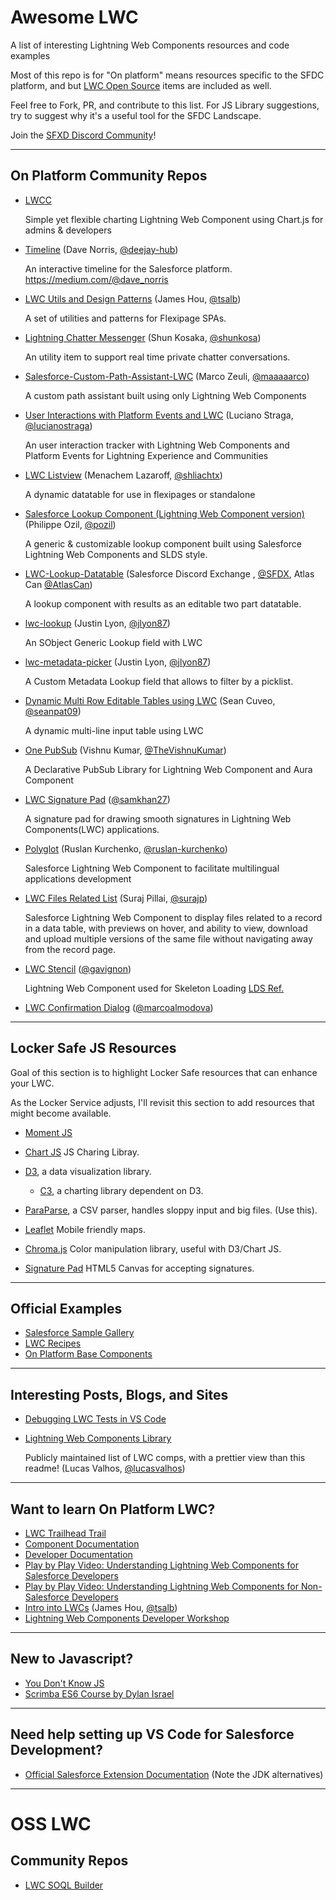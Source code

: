 # Awesome LWC

A list of interesting Lightning Web Components resources and code examples

Most of this repo is for "On platform" means resources specific to the SFDC platform, and but [LWC Open Source](https://lwc.dev/) items are included as well.

Feel free to Fork, PR, and contribute to this list. For JS Library suggestions, try to suggest why it's a useful tool for the SFDC Landscape.

Join the [SFXD Discord Community](https://discordapp.com/invite/JG4Bc4q)!

---

## On Platform Community Repos

- [LWCC](https://github.com/scolladon/lwcc)

  Simple yet flexible charting Lightning Web Component using Chart.js for admins & developers

- [Timeline](https://github.com/deejay-hub/timeline-lwc) (Dave Norris, [@deejay-hub](https://github.com/deejay-hub))

  An interactive timeline for the Salesforce platform. https://medium.com/@dave_norris

- [LWC Utils and Design Patterns](https://github.com/tsalb/lwc-utils) (James Hou, [@tsalb](https://github.com/tsalb))

  A set of utilities and patterns for Flexipage SPAs.

- [Lightning Chatter Messenger](https://github.com/shunkosa/lightning-chatter-messenger) (Shun Kosaka, [@shunkosa](https://github.com/shunkosa))

  An utility item to support real time private chatter conversations.

- [Salesforce-Custom-Path-Assistant-LWC](https://github.com/maaaaarco/Salesforce-Custom-Path-Assistant-LWC) (Marco Zeuli, [@maaaaarco](https://github.com/maaaaarco))

  A custom path assistant built using only Lightning Web Components

- [User Interactions with Platform Events and LWC](https://github.com/lucianostraga/userInteractions-platformEvents-lwc) (Luciano Straga, [@lucianostraga](https://github.com/lucianostraga))

  An user interaction tracker with Lightning Web Components and Platform Events for Lightning Experience and Communities

- [LWC Listview](https://github.com/shliachtx/lwc-listview) (Menachem Lazaroff, [@shliachtx](https://github.com/shliachtx))

  A dynamic datatable for use in flexipages or standalone 

- [Salesforce Lookup Component (Lightning Web Component version)](https://github.com/pozil/sfdc-ui-lookup-lwc) (Philippe Ozil, [@pozil](https://github.com/pozil/))

  A generic & customizable lookup component built using Salesforce Lightning Web Components and SLDS style.

- [LWC-Lookup-Datatable](https://github.com/SFXD/LWC-Lookup-Datatable) (Salesforce Discord Exchange
, [@SFDX](https://github.com/SFXD), Atlas Can [@AtlasCan](https://github.com/AtlasCan))

  A lookup component with results as an editable two part datatable.
  
- [lwc-lookup](https://github.com/jlyon87/lwc-lookup) (Justin Lyon, [@jlyon87](https://github.com/jlyon87))

  An SObject Generic Lookup field with LWC

- [lwc-metadata-picker](https://github.com/jlyon87/lwc-metadata-picker) (Justin Lyon, [@jlyon87](https://github.com/jlyon87))

  A Custom Metadata Lookup field that allows to filter by a picklist.

- [Dynamic Multi Row Editable Tables using LWC](https://github.com/seanpat09/dynamicFieldsLWC) (Sean Cuveo, [@seanpat09](https://github.com/seanpat09))
  
  A dynamic multi-line input table using LWC

- [One PubSub](https://github.com/TheVishnuKumar/one-pub-sub-lwc) (Vishnu Kumar, [@TheVishnuKumar](https://github.com/TheVishnuKumar))

  A Declarative PubSub Library for Lightning Web Component and Aura Component

- [LWC Signature Pad](https://github.com/samkhan27/lwc-signature-pad) ([@samkhan27](https://www.github.com/samkhan27))

  A signature pad for drawing smooth signatures in Lightning Web Components(LWC) applications.

- [Polyglot](https://github.com/ruslan-kurchenko/lwc-polyglot) (Ruslan Kurchenko, [@ruslan-kurchenko](https://github.com/ruslan-kurchenko))
  
  Salesforce Lightning Web Component to facilitate multilingual applications development

- [LWC Files Related List](https://github.com/surajp/lwc-files-list) (Suraj Pillai, [@surajp](https://github.com/surajp))
  
  Salesforce Lightning Web Component to display files related to a record in a data table, with previews on hover, and ability to view, download and upload multiple versions of the same file without navigating away from the record page.
  
- [LWC Stencil](https://github.com/gavignon/lwc-stencil) ([@gavignon](https://github.com/gavignon0))

  Lightning Web Component used for Skeleton Loading [LDS Ref.](https://www.lightningdesignsystem.com/guidelines/loading)
  
- [LWC Confirmation Dialog](https://github.com/marcoalmodova/confirm-dialog) ([@marcoalmodova](https://github.com/marcoalmodova))

---

## Locker Safe JS Resources

Goal of this section is to highlight Locker Safe resources that can enhance your LWC.

As the Locker Service adjusts, I'll revisit this section to add resources that might become available.

- [Moment JS](https://momentjs.com/)

- [Chart JS](https://www.chartjs.org/) JS Charing Libray.

- [D3](https://d3js.org/), a data visualization library.

  - [C3](https://c3js.org/), a charting library dependent on D3.

- [ParaParse](https://github.com/mholt/PapaParse), a CSV parser, handles sloppy input and big files. (Use this).

- [Leaflet](https://leafletjs.com/) Mobile friendly maps.

- [Chroma.js](https://github.com/gka/chroma.js/) Color manipulation library, useful with D3/Chart JS.

- [Signature Pad](https://github.com/szimek/signature_pad) HTML5 Canvas for accepting signatures.

---

## Official Examples

- [Salesforce Sample Gallery](https://trailhead.salesforce.com/sample-gallery)
- [LWC Recipes](https://github.com/trailheadapps/lwc-recipes)
- [On Platform Base Components](https://github.com/salesforce/base-components-recipes)

---

## Interesting Posts, Blogs, and Sites

- [Debugging LWC Tests in VS Code](https://www.mattgoldspink.co.uk/debugging-lwc-tests-vs-code/)

- [Lightning Web Components Library](https://salesforce-lightning-web-components-lwc-library.valhos.com/)

   Publicly maintained list of LWC comps, with a prettier view than this readme! (Lucas Valhos, [@lucasvalhos](https://github.com/lucasvalhos))

---

## Want to learn On Platform LWC?

- [LWC Trailhead Trail](https://trailhead.salesforce.com/en/content/learn/trails/build-lightning-web-components)
- [Component Documentation](https://developer.salesforce.com/docs/component-library/overview/components)
- [Developer Documentation](https://developer.salesforce.com/docs/component-library/documentation/lwc)
- [Play by Play Video: Understanding Lightning Web Components for Salesforce Developers](https://www.pluralsight.com/courses/play-by-play-understanding-lightning-web-components-salesforce-developers)
- [Play by Play Video: Understanding Lightning Web Components for Non-Salesforce Developers](https://www.pluralsight.com/courses/play-by-play-understanding-lightning-web-components-non-salesforce-developers)
- [Intro into LWCs](https://github.com/tsalb/intro-to-lwcs) (James Hou, [@tsalb](https://github.com/tsalb))
- [Lightning Web Components Developer Workshop](https://developerforce.github.io/LWC-Developer-Workshop-2019/index.html)

---

## New to Javascript?

- [You Don't Know JS](https://github.com/getify/You-Dont-Know-JS)
- [Scrimba ES6 Course by Dylan Israel](https://scrimba.com/g/gintrotoes6)

---

## Need help setting up VS Code for Salesforce Development?

- [Official Salesforce Extension Documentation](https://developer.salesforce.com/tools/vscode/) (Note the JDK alternatives)

---
# OSS LWC

## Community Repos
- [LWC SOQL Builder](https://github.com/lwc-soql-builder/lwc-soql-builder)
